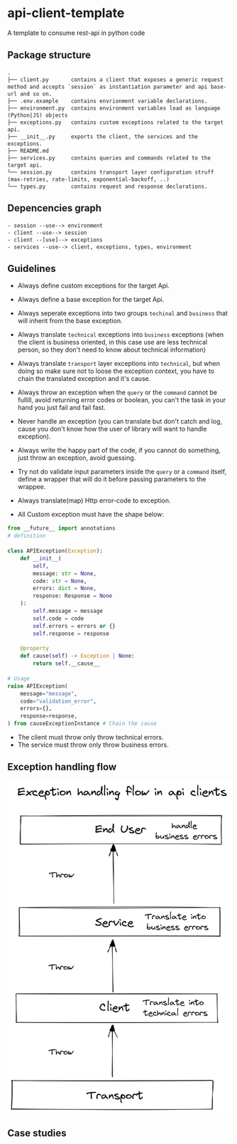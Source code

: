 # api-client-template

A template to  consume rest-api in python code

## Package structure

```
.
├── client.py       contains a client that exposes a generic request method and accepts `session` as instantiation parameter and api base-url and so on.
├── .env.example    contains envrionment variable declarations.
├── environment.py  contains environment variables load as language (Python|JS) objects
├── exceptions.py   contains custom exceptions related to the target api.
├── __init__.py     exports the client, the services and the exceptions.
├── README.md
├── services.py     contains queries and commands related to the target api.
└── session.py      contains transport layer configuration struff (max-retries, rate-limits, exponential-backoff, ..)
└── types.py        contains request and response declarations.

```

## Depencencies graph

```
- session --use--> environment
- client --use--> session
- client --[use]--> exceptions
- services --use--> client, exceptions, types, environment
```

## Guidelines

+ Always define custom exceptions for the target Api.

+ Always define a base exception for the target Api.

+ Always seperate exceptions into two groups `techinal` and `business` that will inherit from the base exception.

+ Always translate `technical` exceptions into `business` exceptions (when the client is business oriented, in this case use are less technical person, so they don't need to know about technical information)

+ Always translate `transport` layer exceptions into `technical`, but when doing so make sure not to loose the exception context, you have to chain the translated exception and it's cause.

+ Always throw an exception when the `query` or the `command` cannot be fullill, avoid returning error codes or boolean, you can't the task in your hand you just fail and fail fast.

+ Never handle an exception (you can translate but don't catch and log, cause you don't know how the user of library will want to handle exception).

+ Always write the happy part of the code, if you cannot do something, just throw an exception, avoid guessing.

+ Try not do validate input parameters inside the `query` or a `command` itself, define a wrapper that will do it before passing parameters to the wrappee.

+ Always translate(map) Http error-code to exception. 

+ All Custom exception must have the shape below:

```python
from __future__ import annotations
# definition

class APIException(Exception):
    def __init__(
        self,
        message: str = None,
        code: str = None,
        errors: dict = None,
        response: Response = None
    ):
        self.message = message
        self.code = code
        self.errors = errors or {}
        self.response = response
    
    @property
    def cause(self) -> Exception | None:
        return self.__cause__

# Usage
raise APIException(
    message="message",
    code="validation_error",
    errors={},
    response=response,
) from causeExceptionInstance # Chain the cause

```
+ The client must throw only throw technical errors.
+ The service must throw only throw business errors.

## Exception handling flow
![Exception handling flow diagram](docs/Exception-handling-flow-in-api-clients.png)

## Case studies  
